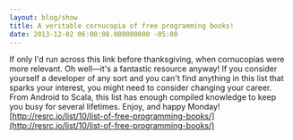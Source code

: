 ```yaml
---
layout: blog/show
title: A veritable cornucopia of free programming books!
date: 2013-12-02 06:00:08.000000000 -05:00
---
```


If only I'd run across this link before thanksgiving, when cornucopias were more relevant. Oh well—it's a fantastic resource anyway! If you consider yourself a developer of any sort and you can't find anything in this list that sparks your interest, you might need to consider changing your career. From Android to Scala, this list has enough compiled knowledge to keep you busy for several lifetimes. Enjoy, and happy Monday! [http://resrc.io/list/10/list-of-free-programming-books/](http://resrc.io/list/10/list-of-free-programming-books/)


